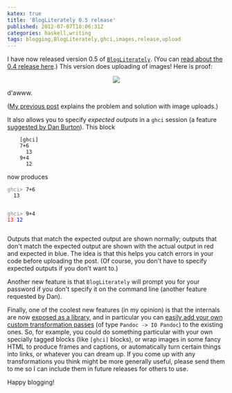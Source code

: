 ```yaml
---
katex: true
title: 'BlogLiterately 0.5 release'
published: 2012-07-07T18:06:31Z
categories: haskell,writing
tags: blogging,BlogLiterately,ghci,images,release,upload
---
```


<p>I have now released version 0.5 of <a href="http://hackage.haskell.org/package/BlogLiterately"><code>BlogLiterately</code></a>. (You can <a href="https://byorgey.github.io/blog/posts/2012/07/02/blogliterately-0-4-release.html">read about the 0.4 release here</a>.) This version does uploading of images! Here is proof:</p>

<div style='text-align:center;'>
<img src="http://byorgey.files.wordpress.com/2012/07/puppy-small.jpg" />
</div>

<p>d'awww.</p>
<p>(<a href="https://byorgey.github.io/blog/posts/2012/07/07/new-haxr-release.html">My previous post</a> explains the problem and solution with image uploads.)</p>
<p>It also allows you to specify <em>expected outputs</em> in a <code>ghci</code> session (a feature <a href="http://www.reddit.com/r/haskell/comments/vz5vn/blogliterately_04_brent_yorgeys_tool_for/c5936th">suggested by Dan Burton</a>). This block</p>
<pre><code>    [ghci]
    7+6
      13
    9+4
      12</code></pre>
<p>now produces</p>
<pre><code><span style="color:gray;">ghci&gt; </span>7+6
  13

<span style="color:gray;">ghci&gt; </span>9+4
  <span style="color:red;">13</span>
  <span style="color:blue;">12</span>
</code></pre>
<p>Outputs that match the expected output are shown normally; outputs that don't match the expected output are shown with the actual output in red and expected in blue. The idea is that this helps you catch errors in your code before uploading the post. (Of course, you don't have to specify expected outputs if you don't want to.)</p>
<p>Another new feature is that <code>BlogLiterately</code> will prompt you for your password if you don't specify it on the command line (another feature requested by Dan).</p>
<p>Finally, one of the coolest new features (in my opinion) is that the internals are now <a href="http://hackage.haskell.org/package/BlogLiterately">exposed as a library</a>, and in particular you can <a href="http://hackage.haskell.org/packages/archive/BlogLiterately/0.5/doc/html/Text-BlogLiterately-Run.html">easily add your own custom transformation passes</a> (of type <code>Pandoc -&gt; IO Pandoc</code>) to the existing ones. So, for example, you could do something particular with your own specially tagged blocks (like <code>[ghci]</code> blocks), or wrap images in some fancy HTML to produce frames and captions, or automatically turn certain things into links, or whatever you can dream up. If you come up with any transformations you think might be more generally useful, please send them to me so I can include them in future releases for others to use.</p>
<p>Happy blogging!</p>

